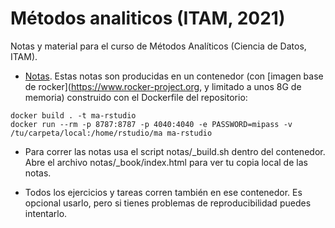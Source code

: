 # Métodos analiticos (ITAM, 2021)
Notas y material para el curso de Métodos Analíticos (Ciencia de Datos, ITAM).

- [Notas](https://metodos-analiticos-2021.netlify.app/). Estas notas son producidas
en un contenedor (con [imagen base de rocker](https://www.rocker-project.org, y limitado a unos 8G de memoria)  construido con el Dockerfile del repositorio:

```
docker build . -t ma-rstudio
docker run --rm -p 8787:8787 -p 4040:4040 -e PASSWORD=mipass -v /tu/carpeta/local:/home/rstudio/ma ma-rstudio
```

- Para correr las notas usa el script notas/\_build.sh dentro del contenedor. Abre el archivo notas/\_book/index.html para ver tu copia local de las notas.

- Todos los ejercicios y tareas corren también en ese contenedor. Es opcional usarlo,
pero si tienes problemas de reproducibilidad puedes intentarlo.

